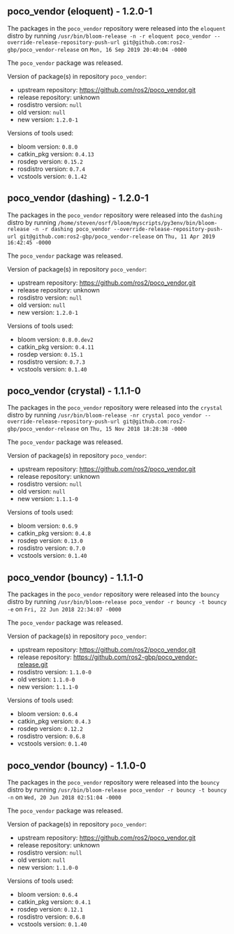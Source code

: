 ## poco_vendor (eloquent) - 1.2.0-1

The packages in the `poco_vendor` repository were released into the `eloquent` distro by running `/usr/bin/bloom-release -n -r eloquent poco_vendor --override-release-repository-push-url git@github.com:ros2-gbp/poco_vendor-release` on `Mon, 16 Sep 2019 20:40:04 -0000`

The `poco_vendor` package was released.

Version of package(s) in repository `poco_vendor`:

- upstream repository: https://github.com/ros2/poco_vendor.git
- release repository: unknown
- rosdistro version: `null`
- old version: `null`
- new version: `1.2.0-1`

Versions of tools used:

- bloom version: `0.8.0`
- catkin_pkg version: `0.4.13`
- rosdep version: `0.15.2`
- rosdistro version: `0.7.4`
- vcstools version: `0.1.42`


## poco_vendor (dashing) - 1.2.0-1

The packages in the `poco_vendor` repository were released into the `dashing` distro by running `/home/steven/osrf/bloom/myscripts/py3env/bin/bloom-release -n -r dashing poco_vendor --override-release-repository-push-url git@github.com:ros2-gbp/poco_vendor-release` on `Thu, 11 Apr 2019 16:42:45 -0000`

The `poco_vendor` package was released.

Version of package(s) in repository `poco_vendor`:

- upstream repository: https://github.com/ros2/poco_vendor.git
- release repository: unknown
- rosdistro version: `null`
- old version: `null`
- new version: `1.2.0-1`

Versions of tools used:

- bloom version: `0.8.0.dev2`
- catkin_pkg version: `0.4.11`
- rosdep version: `0.15.1`
- rosdistro version: `0.7.3`
- vcstools version: `0.1.40`


## poco_vendor (crystal) - 1.1.1-0

The packages in the `poco_vendor` repository were released into the `crystal` distro by running `/usr/bin/bloom-release -nr crystal poco_vendor --override-release-repository-push-url git@github.com:ros2-gbp/poco_vendor-release` on `Thu, 15 Nov 2018 18:28:38 -0000`

The `poco_vendor` package was released.

Version of package(s) in repository `poco_vendor`:

- upstream repository: https://github.com/ros2/poco_vendor.git
- release repository: unknown
- rosdistro version: `null`
- old version: `null`
- new version: `1.1.1-0`

Versions of tools used:

- bloom version: `0.6.9`
- catkin_pkg version: `0.4.8`
- rosdep version: `0.13.0`
- rosdistro version: `0.7.0`
- vcstools version: `0.1.40`


## poco_vendor (bouncy) - 1.1.1-0

The packages in the `poco_vendor` repository were released into the `bouncy` distro by running `/usr/bin/bloom-release poco_vendor -r bouncy -t bouncy -e` on `Fri, 22 Jun 2018 22:34:07 -0000`

The `poco_vendor` package was released.

Version of package(s) in repository `poco_vendor`:

- upstream repository: https://github.com/ros2/poco_vendor.git
- release repository: https://github.com/ros2-gbp/poco_vendor-release.git
- rosdistro version: `1.1.0-0`
- old version: `1.1.0-0`
- new version: `1.1.1-0`

Versions of tools used:

- bloom version: `0.6.4`
- catkin_pkg version: `0.4.3`
- rosdep version: `0.12.2`
- rosdistro version: `0.6.8`
- vcstools version: `0.1.40`


## poco_vendor (bouncy) - 1.1.0-0

The packages in the `poco_vendor` repository were released into the `bouncy` distro by running `/usr/bin/bloom-release poco_vendor -r bouncy -t bouncy -n` on `Wed, 20 Jun 2018 02:51:04 -0000`

The `poco_vendor` package was released.

Version of package(s) in repository `poco_vendor`:

- upstream repository: https://github.com/ros2/poco_vendor.git
- release repository: unknown
- rosdistro version: `null`
- old version: `null`
- new version: `1.1.0-0`

Versions of tools used:

- bloom version: `0.6.4`
- catkin_pkg version: `0.4.1`
- rosdep version: `0.12.1`
- rosdistro version: `0.6.8`
- vcstools version: `0.1.40`


